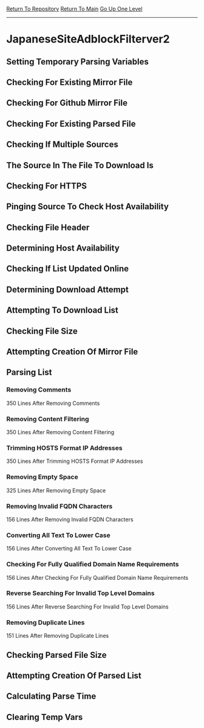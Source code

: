 [Return To Repository](https://github.com/deathbybandaid/piholeparser/)
[Return To Main](https://github.com/deathbybandaid/piholeparser/blob/master/RecentRunLogs/Mainlog.md)
[Go Up One Level](https://github.com/deathbybandaid/piholeparser/blob/master/RecentRunLogs/TopLevelScripts/30-Processing-External-Blacklists.md)
____________________________________
# JapaneseSiteAdblockFilterver2
## Setting Temporary Parsing Variables
## Checking For Existing Mirror File
## Checking For Github Mirror File
## Checking For Existing Parsed File
## Checking If Multiple Sources
## The Source In The File To Download Is
## Checking For HTTPS
## Pinging Source To Check Host Availability
## Checking File Header
## Determining Host Availability
## Checking If List Updated Online
## Determining Download Attempt
## Attempting To Download List
## Checking File Size
## Attempting Creation Of Mirror File
## Parsing List
### Removing Comments
350 Lines After Removing Comments
### Removing Content Filtering
350 Lines After Removing Content Filtering
### Trimming HOSTS Format IP Addresses
350 Lines After Trimming HOSTS Format IP Addresses
### Removing Empty Space
325 Lines After Removing Empty Space
### Removing Invalid FQDN Characters
156 Lines After Removing Invalid FQDN Characters
### Converting All Text To Lower Case
156 Lines After Converting All Text To Lower Case
### Checking For Fully Qualified Domain Name Requirements
156 Lines After Checking For Fully Qualified Domain Name Requirements
### Reverse Searching For Invalid Top Level Domains
156 Lines After Reverse Searching For Invalid Top Level Domains
### Removing Duplicate Lines
151 Lines After Removing Duplicate Lines
## Checking Parsed File Size
## Attempting Creation Of Parsed List
## Calculating Parse Time
## Clearing Temp Vars

